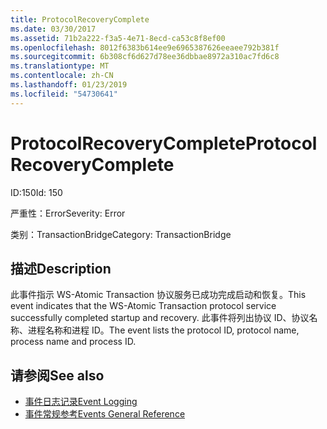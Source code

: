 ```yaml
---
title: ProtocolRecoveryComplete
ms.date: 03/30/2017
ms.assetid: 71b2a222-f3a5-4e71-8ecd-ca53c8f8ef00
ms.openlocfilehash: 8012f6383b614ee9e6965387626eeaee792b381f
ms.sourcegitcommit: 6b308cf6d627d78ee36dbbae8972a310ac7fd6c8
ms.translationtype: MT
ms.contentlocale: zh-CN
ms.lasthandoff: 01/23/2019
ms.locfileid: "54730641"
---
```

# <a name="protocolrecoverycomplete"></a><span data-ttu-id="9d84d-102">ProtocolRecoveryComplete</span><span class="sxs-lookup"><span data-stu-id="9d84d-102">ProtocolRecoveryComplete</span></span>
<span data-ttu-id="9d84d-103">ID:150</span><span class="sxs-lookup"><span data-stu-id="9d84d-103">Id: 150</span></span>  
  
 <span data-ttu-id="9d84d-104">严重性：Error</span><span class="sxs-lookup"><span data-stu-id="9d84d-104">Severity: Error</span></span>  
  
 <span data-ttu-id="9d84d-105">类别：TransactionBridge</span><span class="sxs-lookup"><span data-stu-id="9d84d-105">Category: TransactionBridge</span></span>  
  
## <a name="description"></a><span data-ttu-id="9d84d-106">描述</span><span class="sxs-lookup"><span data-stu-id="9d84d-106">Description</span></span>  
 <span data-ttu-id="9d84d-107">此事件指示 WS-Atomic Transaction 协议服务已成功完成启动和恢复。</span><span class="sxs-lookup"><span data-stu-id="9d84d-107">This event indicates that the WS-Atomic Transaction protocol service successfully completed startup and recovery.</span></span> <span data-ttu-id="9d84d-108">此事件将列出协议 ID、协议名称、进程名称和进程 ID。</span><span class="sxs-lookup"><span data-stu-id="9d84d-108">The event lists the protocol ID, protocol name, process name and process ID.</span></span>  
  
## <a name="see-also"></a><span data-ttu-id="9d84d-109">请参阅</span><span class="sxs-lookup"><span data-stu-id="9d84d-109">See also</span></span>
- [<span data-ttu-id="9d84d-110">事件日志记录</span><span class="sxs-lookup"><span data-stu-id="9d84d-110">Event Logging</span></span>](../../../../../docs/framework/wcf/diagnostics/event-logging/index.md)
- [<span data-ttu-id="9d84d-111">事件常规参考</span><span class="sxs-lookup"><span data-stu-id="9d84d-111">Events General Reference</span></span>](../../../../../docs/framework/wcf/diagnostics/event-logging/events-general-reference.md)

